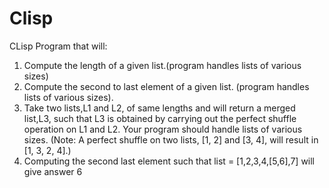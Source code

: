 # Clisp

CLisp Program that will:
1.  Compute the length of a given list.(program handles lists of various sizes)
2.  Compute the second to last element of a given list. (program handles lists of various sizes).
3.  Take two lists,L1 and L2, of same lengths and will return a merged list,L3, such that L3 is obtained by carrying out the perfect shuffle operation on L1 and L2.  Your program should handle lists of various sizes.  (Note:  A perfect shuffle on two lists, [1, 2] and [3, 4], will result in [1, 3, 2, 4].)
4. Computing the second last element such that list = [1,2,3,4,[5,6],7] will give answer 6
